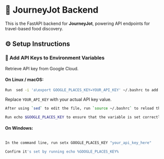 # 🧠 JourneyJot Backend

This is the FastAPI backend for **JourneyJot**, powering API endpoints for travel-based food discovery.


## ⚙️ Setup Instructions
### 🔑 Add API Keys to Environment Variables

Retrieve API key from Google Cloud.



#### On **Linux / macOS**:

```bash
Run  sed -i 'a\export GOOGLE_PLACES_KEY=YOUR_API_KEY' ~/.bashrc to add a new line to the end of the file.
```
 Replace  `YOUR_API_KEY`  with your actual API key value.

```bash
After using `sed` to edit the file, run `source ~/.bashrc` to reload the file and define the `GOOGLE_PLACES_KEY` variable.

Run echo $GOOGLE_PLACES_KEY to ensure that the variable is set correctly
```
#### On **Windows**:

```bash

In the command line, run setx GOOGLE_PLACES_KEY "your_api_key_here"

Confirm it's set by running echo %GOOGLE_PLACES_KEY%

```

